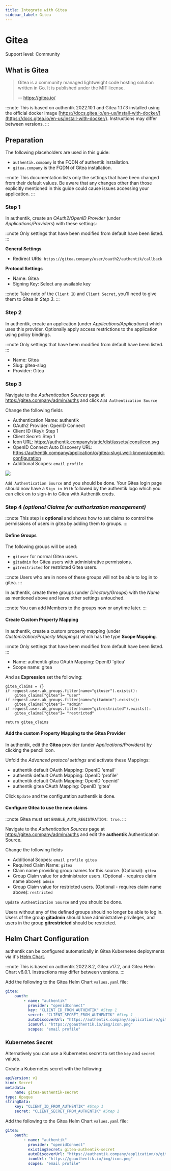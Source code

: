```yaml
---
title: Integrate with Gitea
sidebar_label: Gitea
---
```


# Gitea

<span class="badge badge--secondary">Support level: Community</span>

## What is Gitea

> Gitea is a community managed lightweight code hosting solution written in Go. It is published under the MIT license.
>
> -- https://gitea.io/

:::note
This is based on authentik 2022.10.1 and Gitea 1.17.3 installed using the official docker image [https://docs.gitea.io/en-us/install-with-docker/](https://docs.gitea.io/en-us/install-with-docker/). Instructions may differ between versions.
:::

## Preparation

The following placeholders are used in this guide:

- `authentik.company` is the FQDN of authentik installation.
- `gitea.company` is the FQDN of Gitea installation.

:::note
This documentation lists only the settings that have been changed from their default values. Be aware that any changes other than those explicitly mentioned in this guide could cause issues accessing your application.
:::

### Step 1

In authentik, create an _OAuth2/OpenID Provider_ (under _Applications/Providers_) with these settings:

:::note
Only settings that have been modified from default have been listed.
:::

**General Settings**

- Redirect URIs: `https://gitea.company/user/oauth2/authentik/callback`

**Protocol Settings**

- Name: Gitea
- Signing Key: Select any available key

:::note
Take note of the `Client ID` and `Client Secret`, you'll need to give them to Gitea in _Step 3_.
:::

### Step 2

In authentik, create an application (under _Applications/Applications_) which uses this provider. Optionally apply access restrictions to the application using policy bindings.

:::note
Only settings that have been modified from default have been listed.
:::

- Name: Gitea
- Slug: gitea-slug
- Provider: Gitea

### Step 3

Navigate to the _Authentication Sources_ page at https://gitea.company/admin/auths and click `Add Authentication Source`

Change the following fields

- Authentication Name: authentik
- OAuth2 Provider: OpenID Connect
- Client ID (Key): Step 1
- Client Secret: Step 1
- Icon URL: https://authentik.company/static/dist/assets/icons/icon.svg
- OpenID Connect Auto Discovery URL: https://authentik.company/application/o/gitea-slug/.well-known/openid-configuration
- Additional Scopes: `email profile`

![](./gitea1.png)

`Add Authentication Source` and you should be done. Your Gitea login page should now have a `Sign in With` followed by the authentik logo which you can click on to sign-in to Gitea with Authentik creds.

### Step 4 _(optional Claims for authorization management)_

:::note
This step is **optional** and shows how to set claims to control the permissions of users in gitea by adding them to groups.
:::

#### Define Groups

The following groups will be used:

- `gituser` for normal Gitea users.
- `gitadmin` for Gitea users with administrative permissions.
- `gitrestricted` for restricted Gitea users.

:::note
Users who are in none of these groups will not be able to log in to gitea.
:::

In authentik, create three groups (under _Directory/Groups_) with the _Name_ as mentioned above and leave other settings untouched.

:::note
You can add Members to the groups now or anytime later.
:::

#### Create Custom Property Mapping

In authentik, create a custom property mapping (under _Customization/Property Mappings_) which has the type **Scope Mapping**.

:::note
Only settings that have been modified from default have been listed.
:::

- Name: authentik gitea OAuth Mapping: OpenID 'gitea'
- Scope name: gitea

And as **Expression** set the following:

```(python)
gitea_claims = {}
if request.user.ak_groups.filter(name="gituser").exists():
    gitea_claims["gitea"]= "user"
if request.user.ak_groups.filter(name="gitadmin").exists():
    gitea_claims["gitea"]= "admin"
if request.user.ak_groups.filter(name="gitrestricted").exists():
    gitea_claims["gitea"]= "restricted"

return gitea_claims
```

#### Add the custom Property Mapping to the Gitea Provider

In authentik, edit the **Gitea** provider (under _Applications/Providers_) by clicking the pencil Icon.

Unfold the _Advanced protocol settings_ and activate these Mappings:

- authentik default OAuth Mapping: OpenID 'email'
- authentik default OAuth Mapping: OpenID 'profile'
- authentik default OAuth Mapping: OpenID 'openid'
- authentik gitea OAuth Mapping: OpenID 'gitea'

Click `Update` and the configuration authentik is done.

#### Configure Gitea to use the new claims

:::note
Gitea must set `ENABLE_AUTO_REGISTRATION: true`.
:::

Navigate to the _Authentication Sources_ page at https://gitea.company/admin/auths and edit the **authentik** Authentication Source.

Change the following fields

- Additional Scopes: `email profile gitea`
- Required Claim Name: `gitea`
- Claim name providing group names for this source. (Optional): `gitea`
- Group Claim value for administrator users. (Optional - requires claim name above): `admin`
- Group Claim value for restricted users. (Optional - requires claim name above): `restricted`

`Update Authentication Source` and you should be done.

Users without any of the defined groups should no longer be able to log in.
Users of the group **gitadmin** should have administrative privileges, and users in the group **gitrestricted** should be restricted.

## Helm Chart Configuration

authentik can be configured automatically in Gitea Kubernetes deployments via it's [Helm Chart](https://gitea.com/gitea/helm-chart/).

:::note
This is based on authentik 2022.8.2, Gitea v17.2, and Gitea Helm Chart v6.0.1. Instructions may differ between versions.
:::

Add the following to the Gitea Helm Chart `values.yaml` file:

```yaml
gitea:
    oauth:
        - name: "authentik"
          provider: "openidConnect"
          key: "CLIENT_ID_FROM_AUTHENTIK" #Step 1
          secret: "CLIENT_SECRET_FROM_AUTHENTIK" #Step 1
          autoDiscoverUrl: "https://authentik.company/application/o/gitea-slug/.well-known/openid-configuration"
          iconUrl: "https://goauthentik.io/img/icon.png"
          scopes: "email profile"
```

### Kubernetes Secret

Alternatively you can use a Kubernetes secret to set the `key` and `secret` values.

Create a Kubernetes secret with the following:

```yaml
apiVersion: v1
kind: Secret
metadata:
    name: gitea-authentik-secret
type: Opaque
stringData:
    key: "CLIENT_ID_FROM_AUTHENTIK" #Step 1
    secret: "CLIENT_SECRET_FROM_AUTHENTIK" #Step 1
```

Add the following to the Gitea Helm Chart `values.yaml` file:

```yaml
gitea:
    oauth:
        - name: "authentik"
          provider: "openidConnect"
          existingSecret: gitea-authentik-secret
          autoDiscoverUrl: "https://authentik.company/application/o/gitea-slug/.well-known/openid-configuration"
          iconUrl: "https://goauthentik.io/img/icon.png"
          scopes: "email profile"
```
